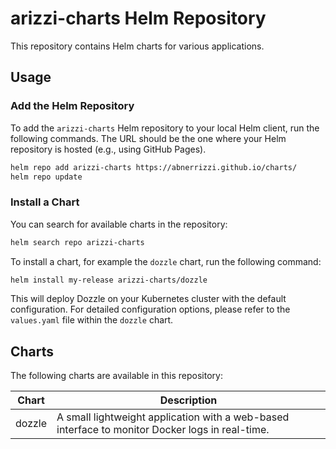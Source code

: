 # arizzi-charts Helm Repository

This repository contains Helm charts for various applications.

## Usage

### Add the Helm Repository

To add the `arizzi-charts` Helm repository to your local Helm client, run the following commands. The URL should be the one where your Helm repository is hosted (e.g., using GitHub Pages).

```bash
helm repo add arizzi-charts https://abnerrizzi.github.io/charts/
helm repo update
```

### Install a Chart

You can search for available charts in the repository:

```bash
helm search repo arizzi-charts
```

To install a chart, for example the `dozzle` chart, run the following command:

```bash
helm install my-release arizzi-charts/dozzle
```

This will deploy Dozzle on your Kubernetes cluster with the default configuration. For detailed configuration options, please refer to the `values.yaml` file within the `dozzle` chart.

## Charts

The following charts are available in this repository:

| Chart | Description |
|---|---|
| dozzle | A small lightweight application with a web-based interface to monitor Docker logs in real-time. |
